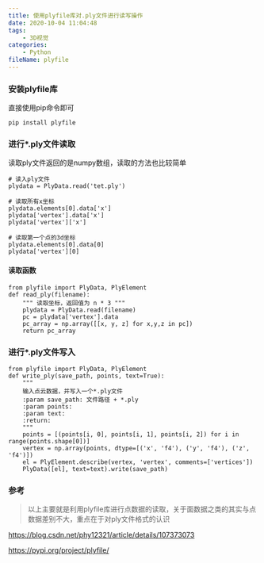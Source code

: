 ```yaml
---
title: 使用plyfile库对.ply文件进行读写操作
date: 2020-10-04 11:04:48
tags:
	- 3D视觉
categories:
	- Python
fileName: plyfile
---
```


### 安装plyfile库

直接使用pip命令即可

```
pip install plyfile
```

### 进行*.ply文件读取

读取ply文件返回的是numpy数组，读取的方法也比较简单

```
# 读入ply文件
plydata = PlyData.read('tet.ply')

# 读取所有x坐标
plydata.elements[0].data['x']
plydata['vertex'].data['x']
plydata['vertex']['x']

# 读取第一个点的3d坐标
plydata.elements[0].data[0]
plydata['vertex'][0]
```

#### 读取函数

```
from plyfile import PlyData, PlyElement
def read_ply(filename):
    """ 读取坐标，返回值为 n * 3 """
    plydata = PlyData.read(filename)
    pc = plydata['vertex'].data
    pc_array = np.array([[x, y, z] for x,y,z in pc])
    return pc_array
```

### 进行*.ply文件写入

```
from plyfile import PlyData, PlyElement
def write_ply(save_path, points, text=True):
    """
    输入点云数据，并写入一个*.ply文件
    :param save_path: 文件路径 + *.ply
    :param points:
    :param text:
    :return: 
    """
    points = [(points[i, 0], points[i, 1], points[i, 2]) for i in range(points.shape[0])]
    vertex = np.array(points, dtype=[('x', 'f4'), ('y', 'f4'), ('z', 'f4')])
    el = PlyElement.describe(vertex, 'vertex', comments=['vertices'])
    PlyData([el], text=text).write(save_path)
```



### 参考

> 以上主要就是利用plyfile库进行点数据的读取，关于面数据之类的其实与点数据差别不大，重点在于对ply文件格式的认识

https://blog.csdn.net/phy12321/article/details/107373073

https://pypi.org/project/plyfile/
